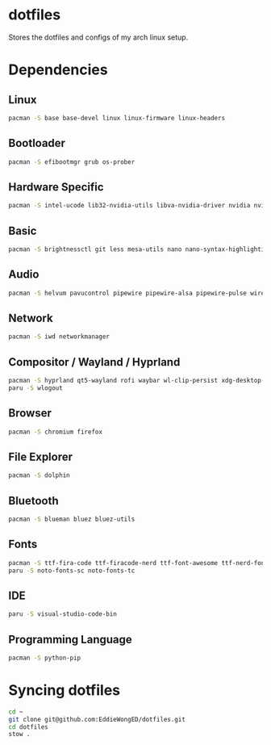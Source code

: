 # dotfiles

Stores the dotfiles and configs of my arch linux setup.

# Dependencies

## Linux

```bash
pacman -S base base-devel linux linux-firmware linux-headers
```

## Bootloader

```bash
pacman -S efibootmgr grub os-prober
```

## Hardware Specific

```bash
pacman -S intel-ucode lib32-nvidia-utils libva-nvidia-driver nvidia nvidia-settings nvidia-utils
```

## Basic

```bash
pacman -S brightnessctl git less mesa-utils nano nano-syntax-highlighting openssh stow sudo tree vim wget zsh
```

## Audio

```bash
pacman -S helvum pavucontrol pipewire pipewire-alsa pipewire-pulse wireplumber
```

## Network

```bash
pacman -S iwd networkmanager
```

## Compositor / Wayland / Hyprland

```bash
pacman -S hyprland qt5-wayland rofi waybar wl-clip-persist xdg-desktop-portal-hyprland
paru -S wlogout
```

## Browser

```bash
pacman -S chromium firefox
```

## File Explorer

```bash
pacman -S dolphin
```

## Bluetooth

```bash
pacman -S blueman bluez bluez-utils
```

## Fonts

```bash
pacman -S ttf-fira-code ttf-firacode-nerd ttf-font-awesome ttf-nerd-fonts-symbols inter-font noto-fonts noto-fonts-cjk noto-fonts-emoji
paru -S noto-fonts-sc noto-fonts-tc
```

## IDE

```bash
paru -S visual-studio-code-bin
```

## Programming Language

```bash
pacman -S python-pip
```

# Syncing dotfiles

```bash
cd ~
git clone git@github.com:EddieWongED/dotfiles.git
cd dotfiles
stow .
```
